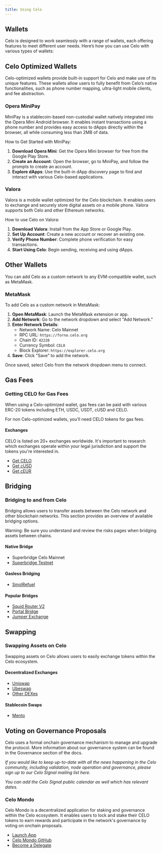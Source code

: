 ```yaml
---
title: Using Celo
---
```


## Wallets

Celo is designed to work seamlessly with a range of wallets, each offering features to meet different user needs. Here’s how you can use Celo with various types of wallets:

## Celo Optimized Wallets

Celo-optimized wallets provide built-in support for Celo and make use of its unique features. These wallets allow users to fully benefit from Celo’s native functionalities, such as phone number mapping, ultra-light mobile clients, and fee abstraction.

### Opera MiniPay

MiniPay is a stablecoin-based non-custodial wallet natively integrated into the Opera Mini Android browser. It enables instant transactions using a phone number and provides easy access to dApps directly within the browser, all while consuming less than 2MB of data.

How to Get Started with MiniPay:

1. **Download Opera Mini**: Get the Opera Mini browser for free from the Google Play Store.
2. **Create an Account**: Open the browser, go to MiniPay, and follow the prompts to create an account.
3. **Explore dApps**: Use the built-in dApp discovery page to find and interact with various Celo-based applications.

### Valora

Valora is a mobile wallet optimized for the Celo blockchain. It enables users to exchange and securely store digital assets on a mobile phone. ​​Valora supports both Celo and other Ethereum networks.

How to use Celo on Valora:

1. **Download Valora**: Install from the App Store or Google Play.
2. **Set Up Account**: Create a new account or recover an existing one.
3. **Verify Phone Number**: Complete phone verification for easy transactions.
4. **Start Using Celo**: Begin sending, receiving and using dApps.

## Other Wallets

You can add Celo as a custom network to any EVM-compatible wallet, such as MetaMask.

### MetaMask

To add Celo as a custom network in MetaMask:

1. **Open MetaMask**: Launch the MetaMask extension or app.
2. **Add Network**: Go to the network dropdown and select "Add Network."
3. **Enter Network Details**:
   - Network Name: Celo Mainnet
   - RPC URL: `https://forno.celo.org`
   - Chain ID: `42220`
   - Currency Symbol: `CELO`
   - Block Explorer: `https://explorer.celo.org`
4. **Save**: Click "Save" to add the network.

Once saved, select Celo from the network dropdown menu to connect.

## Gas Fees

### Getting CELO for Gas Fees

When using a Celo-optimized wallet, gas fees can be paid with various ERC-20 tokens including ETH, USDC, USDT, cUSD and CELO.

For non Celo-optimized wallets, you’ll need CELO tokens for gas fees.

#### Exchanges

CELO is listed on 20+ exchanges worldwide. It's important to research which exchanges operate within your legal jurisdiction and support the tokens you're interested in.

- [Get CELO](https://coinmarketcap.com/currencies/celo/)
- [Get cUSD](https://coinmarketcap.com/currencies/celo-dollar/)
- [Get cEUR](https://coinmarketcap.com/currencies/celo-euro/)

## Bridging

### Bridging to and from Celo

Bridging allows users to transfer assets between the Celo network and other blockchain networks. This section provides an overview of available bridging options.

Warning: Be sure you understand and review the risks pages when bridging assets between chains.

#### Native Bridge

- Superbridge Celo Mainnet
- [Superbridge Testnet](https://superbridge.app/celo-testnet)

#### Gasless Bridging

- [SmolRefuel](https://smolrefuel.com/?outboundChain=42220)

#### Popular Bridges

- [Squid Router V2](https://v2.app.squidrouter.com/?chains=10%2C42220&tokens=0xeeeeeeeeeeeeeeeeeeeeeeeeeeeeeeeeeeeeeeee%2C0x471ece3750da237f93b8e339c536989b8978a438)
- [Portal Bridge](https://portalbridge.com/)
- [Jumper Exchange](https://jumper.exchange/?fromChain=10&fromToken=0x0000000000000000000000000000000000000000&toChain=42220&toToken=0x471EcE3750Da237f93B8E339c536989b8978a438)

## Swapping

### Swapping Assets on Celo

Swapping assets on Celo allows users to easily exchange tokens within the Celo ecosystem.

#### Decentralized Exchanges

- [Uniswap](https://app.uniswap.org/)
- [Ubeswap](https://app.ubeswap.org/#/swap)
- [Other DEXes](https://coinmarketcap.com/currencies/celo/)

#### Stablecoin Swaps

- [Mento](https://app.mento.org/)

## Voting on Governance Proposals

Celo uses a formal onchain governance mechanism to manage and upgrade the protocol. More information about our governance system can be found in the Governance section of the docs.

_If you would like to keep up-to-date with all the news happening in the Celo community, including validation, node operation and governance, please sign up to our Celo Signal mailing list here._

_You can add the Celo Signal public calendar as well which has relevant dates._

### Celo Mondo

Celo Mondo is a decentralized application for staking and governance within the Celo ecosystem. It enables users to lock and stake their CELO tokens to earn rewards and participate in the network's governance by voting on onchain proposals.

- [Launch App](https://mondo.celo.org/)
- [Celo Mondo GitHub](https://github.com/celo-org/celo-mondo)
- [Become a Delegate](https://hub.celopg.eco/how-to-become-a-delegate-guide)

